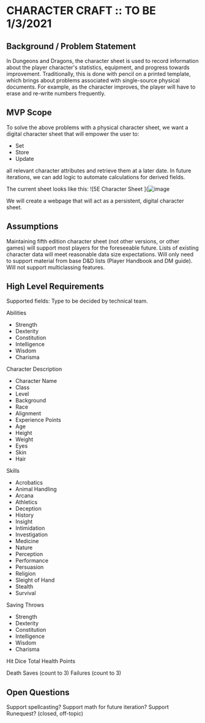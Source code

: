 # CHARACTER CRAFT :: TO BE 1/3/2021
## Background / Problem Statement
In Dungeons and Dragons, the character sheet is used to record information about the player character's statistics, equipment, and progress towards improvement. 
Traditionally, this is done with pencil on a printed template, which brings about problems associated with single-source physical documents. For example, as the character improves, the player will have to erase and re-write numbers frequently. 

## MVP Scope
To solve the above problems with a physical character sheet, we want a digital character sheet that will empower the user to:
- Set
- Store
- Update

all relevant character attributes and retrieve them at a later date. 
In future iterations, we can add logic to automate calculations for derived fields.

The current sheet looks like this:
![5E Character Sheet ](![image](https://user-images.githubusercontent.com/59585235/103493306-88f93f00-4dfe-11eb-8f08-ba54210a3434.png)

We will create a webpage that will act as a persistent, digital character sheet.

## Assumptions
Maintaining fifth edition character sheet (not other versions, or other games) will support most players for the foreseeable future. 
Lists of existing character data will meet reasonable data size expectations.
Will only need to support material from base D&D lists (Player Handbook and DM guide).
Will not support multiclassing features. 

## High Level Requirements
Supported fields:
Type to be decided by technical team. 

Abilities 
- Strength 
- Dexterity
- Constitution
- Intelligence
- Wisdom
- Charisma

Character Description 
- Character Name 
- Class 
- Level 
- Background 
- Race 
- Alignment
- Experience Points 
- Age 
- Height 
- Weight 
- Eyes 
- Skin
- Hair 

Skills 
- Acrobatics
- Animal Handling 
- Arcana
- Athletics
- Deception
- History
- Insight
- Intimidation
- Investigation
- Medicine
- Nature
- Perception
- Performance
- Persuasion
- Religion
- Sleight of Hand
- Stealth
- Survival

Saving Throws
- Strength 
- Dexterity
- Constitution
- Intelligence
- Wisdom
- Charisma

Hit Dice
Total Health Points

Death Saves (count to 3)
Failures (count to 3)

## Open Questions
Support spellcasting? 
Support math for future iteration?
Support Runequest? (closed, off-topic)




